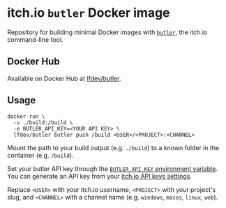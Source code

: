 # itch.io `butler` Docker image

Repository for building minimal Docker images with [`butler`](https://itch.io/docs/butler/), the itch.io command-line tool.

## Docker Hub

Available on Docker Hub at [lfdev/butler](https://hub.docker.com/r/lfdev/butler).

## Usage

```shell
docker run \
  -v ./build:/build \
  -e BUTLER_API_KEY=<YOUR API KEY> \
  lfdev/butler butler push /build <USER>/<PROJECT>:<CHANNEL>
```

Mount the path to your build output (e.g. `./build`) to a known folder in the container (e.g. `/build`).

Set your butler API key through the [`BUTLER_API_KEY` environment variable](https://itch.io/docs/butler/login.html#running-butler-from-ci-builds-travis-ci-gitlab-ci-etc). You can generate an API key from your [itch.io API keys settings](https://itch.io/user/settings/api-keys).

Replace `<USER>` with your itch.io username, `<PROJECT>` with your project's slug, and `<CHANNEL>` with a channel name (e.g. `windows`, `macos`, `linux`, `web`).
